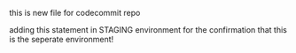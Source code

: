 this is new file for codecommit repo

adding this statement in STAGING environment for the confirmation that this is the seperate environment!